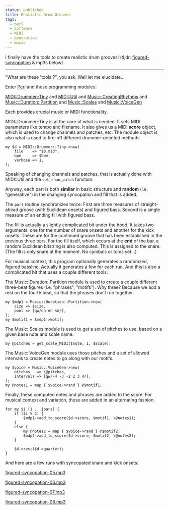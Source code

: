 ```yaml
---                                                                                                                                                                          
status: published
title: Realistic Drum Grooves
tags:
  - perl
  - software
  - MIDI
  - generative
  - music
---
```


I finally have the tools to create realistic drum grooves! (tl;dr: [figured-syncopation](https://github.com/ology/Music/blob/master/figured-syncopation) & mp3s below)

---

"What are these 'tools'?", you ask. Well let me elucidate...

Enter [Perl](https://www.perl.org/) and these programming modules:

[MIDI::Drummer::Tiny](https://metacpan.org/dist/MIDI-Drummer-Tiny) and
[MIDI::Util](https://metacpan.org/dist/MIDI-Util) and
[Music::CreatingRhythms](https://metacpan.org/dist/Music-CreatingRhythms) and
[Music::Duration::Partition](https://metacpan.org/dist/Music-Duration-Partition) and
[Music::Scales](https://metacpan.org/dist/Music-Scales) and
[Music::VoiceGen](https://metacpan.org/dist/Music-VoiceGen)

Each provides crucial music or MIDI functionality.

MIDI::Drummer::Tiny is at the core of what is needed. It sets MIDI parameters like tempo and filename. It also gives us a MIDI **score** object, which is used to change channels and patches, etc. The module object is also what is used to fire-off different drummer-oriented methods.

    my $d = MIDI::Drummer::Tiny->new(
        file    => "$0.mid",
        bpm     => $bpm,
        verbose => 1,
    );

Speaking of changing channels and patches, that is actually done with MIDI::Util and the `set_chan_patch` function.

Anyway, each part is both **similar** in basic structure and **random** (i.e. "generative") in the changing syncopation and fill that is added.

The `part` routine synchronizes twice: First are three measures of straight-ahead groove (with Euclidean onsets) and figured bass. Second is a single measure of an ending fill with figured bass.

The fill is actually a slightly complicated bit under the hood. It takes two arguments: one for the number of snare onsets and another for the kick onsets. These are for the continued groove that has been established in the previous three bars. For the fill itself, which occurs at the **end** of the bar, a random Euclidean bitstring is also computed. This is assigned to the snare. (The fill is only snare at the moment. No cymbals or toms yet...)

For musical context, this program optionally generates a randomzed, figured bassline. Actually it generates a few for each run. And this is also a complicated bit that uses a couple different tools.

The Music::Duration::Partition module is used to create a couple different three-beat figures (i.e. "phrases", "motifs"). Why three? Because we add a rest on the fourth beat, so that the phrases don't run together.

    my $mdp1 = Music::Duration::Partition->new(
        size => $size,
        pool => [qw/qn en sn/],
    );
    my $motif1 = $mdp1->motif;

The Music::Scales module is used to get a set of pitches to use, based on a given base note and scale name.

    my @pitches = get_scale_MIDI($note, 1, $scale);

The Music::VoiceGen module uses those pitches and a set of allowed intervals to create notes to go along with our motifs.

    my $voice = Music::VoiceGen->new(
        pitches   => \@pitches,
        intervals => [qw/-4 -3 -2 2 3 4/],
    );
    my @notes1 = map { $voice->rand } @$motif1;

Finally, these computed notes and phrases are added to the score. For musical context and variation, these are added in an alternating fashion.

    for my $i (1 .. $bars) {
        if ($i % 2) {
            $mdp1->add_to_score($d->score, $motif1, \@notes1);
        }
        else {
            my @notes2 = map { $voice->rand } @$motif2;
            $mdp2->add_to_score($d->score, $motif2, \@notes2);
        }

        $d->rest($d->quarter);
    }

And here are a few runs with syncopated snare and kick onsets:

[figured-syncopation-05.mp3](figured-syncopation-05.mp3)

[figured-syncopation-06.mp3](figured-syncopation-06.mp3)

[figured-syncopation-07.mp3](figured-syncopation-07.mp3)

[figured-syncopation-08.mp3](figured-syncopation-08.mp3)

